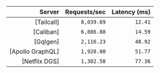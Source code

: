<!-- PERFORMANCE_RESULTS_START -->

| Server | Requests/sec | Latency (ms) |
|--------:|--------------:|--------------:|
| [Tailcall] | `8,039.69` | `12.41` |
| [Caliban] | `6,886.88` | `14.59` |
| [Gqlgen] | `2,116.23` | `48.92` |
| [Apollo GraphQL] | `1,928.00` | `51.77` |
| [Netflix DGS] | `1,382.58` | `77.36` |

<!-- PERFORMANCE_RESULTS_END -->
